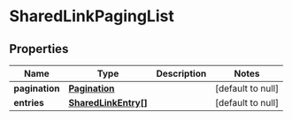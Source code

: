 # SharedLinkPagingList

## Properties
Name | Type | Description | Notes
------------ | ------------- | ------------- | -------------
**pagination** | [**Pagination**](Pagination.md) |  | [default to null]
**entries** | [**SharedLinkEntry[]**](SharedLinkEntry.md) |  | [default to null]


